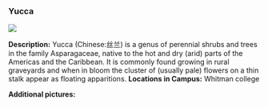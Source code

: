 ### Yucca
![](http://www.astro.princeton.edu/~ruixu/fig/Yucca.jpg)

**Description:** Yucca (Chinese:丝兰) is a genus of perennial shrubs and trees in the family Asparagaceae,  native to the hot and dry (arid) parts of the Americas and the Caribbean. It is commonly found growing in rural graveyards and when in bloom the cluster of (usually pale) flowers on a thin stalk appear as floating apparitions.
**Locations in Campus:** Whitman college

**Additional pictures:**

